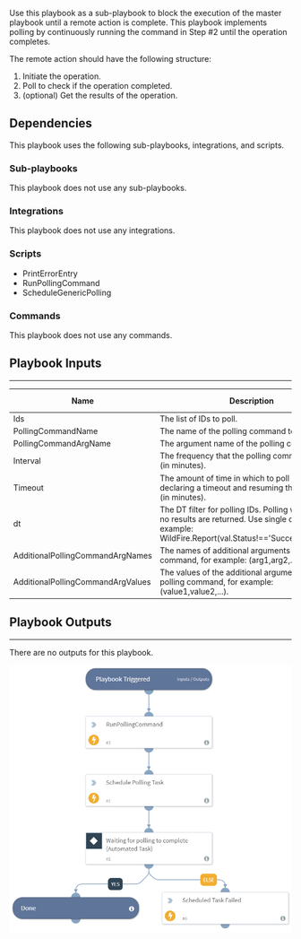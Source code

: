 Use this playbook as a sub-playbook to block the execution of the master playbook until a remote action is complete.
This playbook implements polling by continuously running the command in Step #2 until the operation completes.

The remote action should have the following structure:

1. Initiate the operation.
2. Poll to check if the operation completed.
3. (optional) Get the results of the operation.

## Dependencies
This playbook uses the following sub-playbooks, integrations, and scripts.

### Sub-playbooks
This playbook does not use any sub-playbooks.

### Integrations
This playbook does not use any integrations.

### Scripts
* PrintErrorEntry
* RunPollingCommand
* ScheduleGenericPolling

### Commands
This playbook does not use any commands.

## Playbook Inputs
---

| **Name** | **Description** | **Default Value** | **Source** | **Required** |
| --- | --- | --- | --- | --- |
| Ids | The list of IDs to poll. |  |  | Required |
| PollingCommandName | The name of the polling command to run. |  |  | Required |
| PollingCommandArgName | The argument name of the polling command. | ids |  | Required |
| Interval | The frequency that the polling command will run (in minutes). | 1 |  | Required |
| Timeout | The amount of time in which to poll before declaring a timeout and resuming the playbook (in minutes). | 10 |  | Required |
| dt | The DT filter for polling IDs. Polling will stop when no results are returned. Use single quotes, for example: WildFire.Report(val.Status!=='Success').SHA256. |  |  | Required |
| AdditionalPollingCommandArgNames | The names of additional arguments for the polling command, for example: (arg1,arg2,...). |  |  | Optional |
| AdditionalPollingCommandArgValues | The values of the additional arguments for the polling command, for example: (value1,value2,...). |  |  | Optional |

## Playbook Outputs
---
There are no outputs for this playbook.

![GenericPolling](https://github.com/ElazarK/content-docs/blob/master/images/playbooks/GenericPolling.png)
